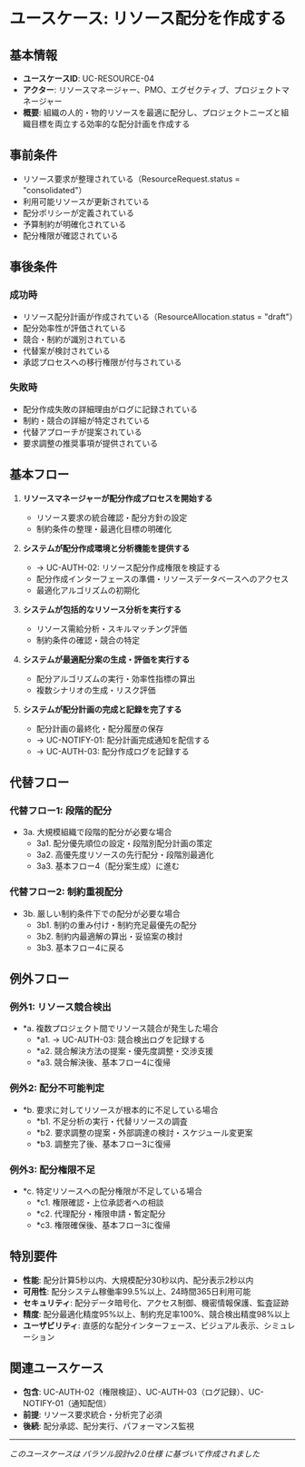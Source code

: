 # ユースケース: リソース配分を作成する

## 基本情報
- **ユースケースID**: UC-RESOURCE-04
- **アクター**: リソースマネージャー、PMO、エグゼクティブ、プロジェクトマネージャー
- **概要**: 組織の人的・物的リソースを最適に配分し、プロジェクトニーズと組織目標を両立する効率的な配分計画を作成する

## 事前条件
- リソース要求が整理されている（ResourceRequest.status = "consolidated"）
- 利用可能リソースが更新されている
- 配分ポリシーが定義されている
- 予算制約が明確化されている
- 配分権限が確認されている

## 事後条件
### 成功時
- リソース配分計画が作成されている（ResourceAllocation.status = "draft"）
- 配分効率性が評価されている
- 競合・制約が識別されている
- 代替案が検討されている
- 承認プロセスへの移行権限が付与されている

### 失敗時
- 配分作成失敗の詳細理由がログに記録されている
- 制約・競合の詳細が特定されている
- 代替アプローチが提案されている
- 要求調整の推奨事項が提供されている

## 基本フロー
1. **リソースマネージャーが配分作成プロセスを開始する**
   - リソース要求の統合確認・配分方針の設定
   - 制約条件の整理・最適化目標の明確化

2. **システムが配分作成環境と分析機能を提供する**
   - → UC-AUTH-02: リソース配分作成権限を検証する
   - 配分作成インターフェースの準備・リソースデータベースへのアクセス
   - 最適化アルゴリズムの初期化

3. **システムが包括的なリソース分析を実行する**
   - リソース需給分析・スキルマッチング評価
   - 制約条件の確認・競合の特定

4. **システムが最適配分案の生成・評価を実行する**
   - 配分アルゴリズムの実行・効率性指標の算出
   - 複数シナリオの生成・リスク評価

5. **システムが配分計画の完成と記録を完了する**
   - 配分計画の最終化・配分履歴の保存
   - → UC-NOTIFY-01: 配分計画完成通知を配信する
   - → UC-AUTH-03: 配分作成ログを記録する

## 代替フロー
### 代替フロー1: 段階的配分
- 3a. 大規模組織で段階的配分が必要な場合
  - 3a1. 配分優先順位の設定・段階別配分計画の策定
  - 3a2. 高優先度リソースの先行配分・段階別最適化
  - 3a3. 基本フロー4（配分案生成）に進む

### 代替フロー2: 制約重視配分
- 3b. 厳しい制約条件下での配分が必要な場合
  - 3b1. 制約の重み付け・制約充足最優先の配分
  - 3b2. 制約内最適解の算出・妥協案の検討
  - 3b3. 基本フロー4に戻る

## 例外フロー
### 例外1: リソース競合検出
- *a. 複数プロジェクト間でリソース競合が発生した場合
  - *a1. → UC-AUTH-03: 競合検出ログを記録する
  - *a2. 競合解決方法の提案・優先度調整・交渉支援
  - *a3. 競合解決後、基本フロー4に復帰

### 例外2: 配分不可能判定
- *b. 要求に対してリソースが根本的に不足している場合
  - *b1. 不足分析の実行・代替リソースの調査
  - *b2. 要求調整の提案・外部調達の検討・スケジュール変更案
  - *b3. 調整完了後、基本フロー3に復帰

### 例外3: 配分権限不足
- *c. 特定リソースへの配分権限が不足している場合
  - *c1. 権限確認・上位承認者への相談
  - *c2. 代理配分・権限申請・暫定配分
  - *c3. 権限確保後、基本フロー3に復帰

## 特別要件
- **性能**: 配分計算5秒以内、大規模配分30秒以内、配分表示2秒以内
- **可用性**: 配分システム稼働率99.5%以上、24時間365日利用可能
- **セキュリティ**: 配分データ暗号化、アクセス制御、機密情報保護、監査証跡
- **精度**: 配分最適化精度95%以上、制約充足率100%、競合検出精度98%以上
- **ユーザビリティ**: 直感的な配分インターフェース、ビジュアル表示、シミュレーション

## 関連ユースケース
- **包含**: UC-AUTH-02（権限検証）、UC-AUTH-03（ログ記録）、UC-NOTIFY-01（通知配信）
- **前提**: リソース要求統合・分析完了必須
- **後続**: 配分承認、配分実行、パフォーマンス監視

---
*このユースケースは パラソル設計v2.0仕様 に基づいて作成されました*
